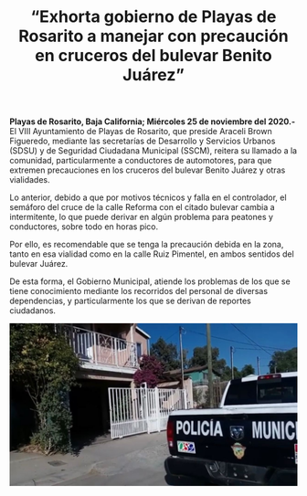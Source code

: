 ﻿---
layout: blog
title:  “Exhorta gobierno de Playas de Rosarito a manejar con precaución en cruceros del bulevar Benito Juárez”
categories: rosarito
permalink: /:categories/:title:output_ext
image: img/cnr/
autor: 
---

**Playas de Rosarito, Baja California; Miércoles 25 de noviembre del 2020.-** El VIII Ayuntamiento de Playas de Rosarito, que preside Araceli Brown Figueredo, mediante las secretarías de Desarrollo y Servicios Urbanos (SDSU) y de Seguridad Ciudadana Municipal (SSCM), reitera su llamado a la comunidad, particularmente a conductores de automotores, para que extremen precauciones en los cruceros del bulevar Benito Juárez y otras vialidades.

Lo anterior, debido a que por motivos técnicos y falla en el controlador, el semáforo del cruce de la calle Reforma con el citado bulevar cambia a intermitente, lo que puede derivar en algún problema para peatones y conductores, sobre todo en horas pico.

Por ello, es recomendable que se tenga la precaución debida en la zona, tanto en esa vialidad como en la calle Ruiz Pimentel, en ambos sentidos del bulevar Juárez.

De esta forma, el Gobierno Municipal, atiende los problemas de los que se tiene conocimiento mediante los recorridos del personal de diversas dependencias, y particularmente los que se derivan de reportes ciudadanos.

<div id="carouselExampleSlidesOnly" class="carousel slide" data-ride="carousel">
  <div class="carousel-inner">
    <div class="carousel-item active">
       <img class="d-block w-100" src="/img/cnr/una-persona-armada.jpg" loading="lazy"  alt="Patrulla de policia que acudio">
    </div>
  </div>
</div>
